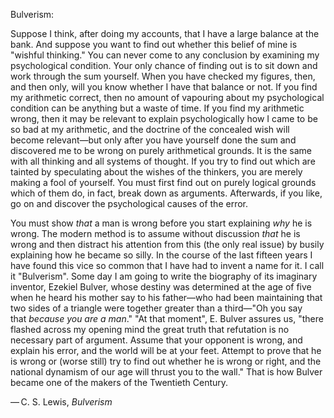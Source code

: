 


Bulverism:
  
Suppose I think, after doing my accounts, that I have a large balance at the bank. And suppose you want to find out whether this belief of mine is "wishful thinking." You can never come to any conclusion by examining my psychological condition. Your only chance of finding out is to sit down and work through the sum yourself. When you have checked my figures, then, and then only, will you know whether I have that balance or not. If you find my arithmetic correct, then no amount of vapouring about my psychological condition can be anything but a waste of time. If you find my arithmetic wrong, then it may be relevant to explain psychologically how I came to be so bad at my arithmetic, and the doctrine of the concealed wish will become relevant—but only after you have yourself done the sum and discovered me to be wrong on purely arithmetical grounds. It is the same with all thinking and all systems of thought. If you try to find out which are tainted by speculating about the wishes of the thinkers, you are merely making a fool of yourself. You must first find out on purely logical grounds which of them do, in fact, break down as arguments. Afterwards, if you like, go on and discover the psychological causes of the error.

You must show _that_ a man is wrong before you start explaining _why_ he is wrong. The modern method is to assume without discussion _that_ he is wrong and then distract his attention from this (the only real issue) by busily explaining how he became so silly. In the course of the last fifteen years I have found this vice so common that I have had to invent a name for it. I call it "Bulverism". Some day I am going to write the biography of its imaginary inventor, Ezekiel Bulver, whose destiny was determined at the age of five when he heard his mother say to his father—who had been maintaining that two sides of a triangle were together greater than a third—"Oh you say that _because you are a man_." "At that moment", E. Bulver assures us, "there flashed across my opening mind the great truth that refutation is no necessary part of argument. Assume that your opponent is wrong, and explain his error, and the world will be at your feet. Attempt to prove that he is wrong or (worse still) try to find out whether he is wrong or right, and the national dynamism of our age will thrust you to the wall." That is how Bulver became one of the makers of the Twentieth Century.

— C. S. Lewis, _Bulverism_